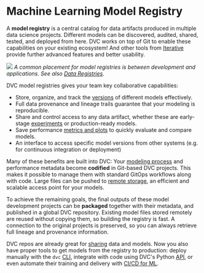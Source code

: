 # Machine Learning Model Registry

A **model registry** is a central catalog for data artifacts produced in
multiple data science projects. Different models can be discovered, audited,
shared, tested, and deployed from here. DVC works on top of Git to enable these
capabilities on your existing ecosystem! And other tools from
[Iterative](https://iterative.ai/) provide further advanced features and better
usability.

![](/img/ml_model_registry_placement.jpg) _A common placement for model
registries is between development and applications. See also [Data Registries]._

[data registries]: /doc/use-cases/data-registries

DVC model registries gives your team key collaborative capabilities:

- Store, organize, and track the [versions] of different models effectively.
- Full data provenance and lineage trails guarantee that your modeling is
  reproducible.
- Share and control access to any data artifact, whether these are early-stage
  [experiments] or production-ready models.
- Save performance [metrics and plots] to quickly evaluate and compare models.
- An interface to access specific model versions from other systems (e.g. for
  continuous integration or deployment)

[experiments]: /doc/user-guide/experiment-management
[metrics and plots]: /doc/start/metrics-parameters-plots

Many of these benefits are built into DVC: Your [modeling process] and
performance metadata become **codified** in Git-based <abbr>DVC projects</abbr>.
This makes it possible to manage them with standard GitOps workflows along with
code. Large files can be pushed to [remote storage], an efficient and scalable
access point for your models.

To achieve the remaining goals, the final outputs of these model development
projects can be **packaged** together with their metadata, and published in a
global DVC repository. Existing model files stored remotely are reused without
copying them, so building the registry is fast. A connection to the original
projects is preserved, so you can always retrieve full lineage and provenance
information.

DVC repos are already great for [sharing] data and models. Now you also have
proper tools to get models from the registry to production: deploy manually with
the `dvc` [CLI], integrate with code using DVC's Python [API], or even automate
their training and delivery with [CI/CD for ML][cml-dvc].

[modeling process]: doc/start/data-pipelines
[versions]: /doc/use-cases/versioning-data-and-model-files
[remote storage]: /doc/command-reference/remote
[sharing]: /doc/start/data-and-model-access
[cli]: /doc/command-reference
[api]: /doc/api-reference
[cml-dvc]: https://cml.dev/doc/cml-with-dvc
